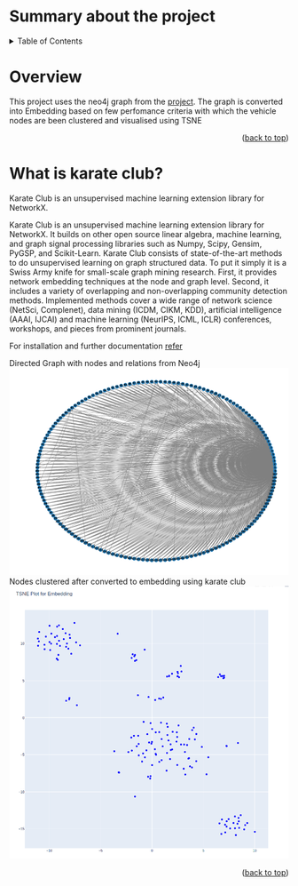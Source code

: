 # Summary about the project

<!-- TABLE OF CONTENTS -->
<details>
  <summary>Table of Contents</summary>
  <ol>
    <li><a href="#overview">overview</a></li>
    <li><a href="#what-is-karate-club?">What is karate club?</a></li>

</details>


<!-- Overview -->
# Overview 

This project uses the neo4j graph from the [project](https://github.com/Ganesamanian/Graph-modeling-with-car-crash-attributes). The graph is converted into Embedding based on few perfomance criteria with which the vehicle nodes are been clustered and visualised using TSNE

<p align="right">(<a href="#top">back to top</a>)</p>


<!-- What is karate club? -->
# What is karate club?

Karate Club is an unsupervised machine learning extension library for NetworkX.

Karate Club is an unsupervised machine learning extension library for NetworkX. It builds on other open source linear algebra, machine learning, and graph signal processing libraries such as Numpy, Scipy, Gensim, PyGSP, and Scikit-Learn. Karate Club consists of state-of-the-art methods to do unsupervised learning on graph structured data. To put it simply it is a Swiss Army knife for small-scale graph mining research. First, it provides network embedding techniques at the node and graph level. Second, it includes a variety of overlapping and non-overlapping community detection methods. Implemented methods cover a wide range of network science (NetSci, Complenet), data mining (ICDM, CIKM, KDD), artificial intelligence (AAAI, IJCAI) and machine learning (NeurIPS, ICML, ICLR) conferences, workshops, and pieces from prominent journals.

For installation and further documentation [refer](https://karateclub.readthedocs.io/en/latest/notes/introduction.html)

Directed Graph with nodes and relations from Neo4j
![graph](Graph.png)
Nodes clustered after converted to embedding using karate club
![embedding](TSNE_plot.png)


<p align="right">(<a href="#top">back to top</a>)</p>
